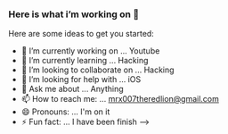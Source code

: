 ### Here is what i’m working on 👋


Here are some ideas to get you started:

- 🔭 I’m currently working on ... Youtube
- 🌱 I’m currently learning ... Hacking
- 👯 I’m looking to collaborate on ... Hacking 
- 🤔 I’m looking for help with ... iOS
- 💬 Ask me about ... Anything 
- 📫 How to reach me: ... mrx007theredlion@gmail.com
- 😄 Pronouns: ... I'm on it
- ⚡ Fun fact: ... I have been finish
-->
